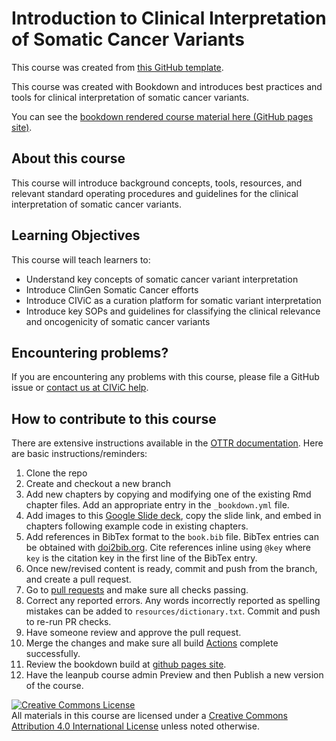 # Introduction to Clinical Interpretation of Somatic Cancer Variants

This course was created from [this GitHub template](https://github.com/jhudsl/OTTR_Template).

This course was created with Bookdown and introduces best practices and tools for clinical interpretation of somatic cancer variants.

You can see the [bookdown rendered course material here (GitHub pages site)](https://griffithlab.github.io/CIVIC_SVI_Course/index.html). 

## About this course

This course will introduce background concepts, tools, resources, and relevant standard operating procedures and guidelines for the clinical interpretation of somatic cancer variants. 

## Learning Objectives

This course will teach learners to:  

- Understand key concepts of somatic cancer variant interpretation
- Introduce ClinGen Somatic Cancer efforts
- Introduce CIViC as a curation platform for somatic variant interpretation
- Introduce key SOPs and guidelines for classifying the clinical relevance and oncogenicity of somatic cancer variants

## Encountering problems?

If you are encountering any problems with this course, please file a GitHub issue or [contact us at CIViC help](mailto:help@civicdb.org).

## How to contribute to this course

There are extensive instructions available in the [OTTR documentation](https://www.ottrproject.org/index.html). Here are basic instructions/reminders:

1. Clone the repo
2. Create and checkout a new branch
3. Add new chapters by copying and modifying one of the existing Rmd chapter files. Add an appropriate entry in the `_bookdown.yml` file. 
4. Add images to this [Google Slide deck](https://docs.google.com/presentation/d/1zwvAVLWpN2mKrJLgo5ZcAuSKQrHZ8zunIYHLe-w6bBo/edit?usp=sharing), copy the slide link, and embed in chapters following example code in existing chapters.
5. Add references in BibTex format to the `book.bib` file. BibTex entries can be obtained with [doi2bib.org](https://www.doi2bib.org/). Cite references inline using `@key` where `key` is the citation key in the first line of the BibTex entry.
6. Once new/revised content is ready, commit and push from the branch, and create a pull request.
7. Go to [pull requests](https://github.com/griffithlab/CIVIC_SVI_Course/pulls) and make sure all checks passing.
8. Correct any reported errors. Any words incorrectly reported as spelling mistakes can be added to `resources/dictionary.txt`. Commit and push to re-run PR checks.
9. Have someone review and approve the pull request.
10. Merge the changes and make sure all build [Actions](https://github.com/griffithlab/CIVIC_SVI_Course/actions) complete successfully.
11. Review the bookdown build at [github pages site](https://griffithlab.github.io/CIVIC_SVI_Course/index.html). 
12. Have the leanpub course admin Preview and then Publish a new version of the course.  

<a rel="license" href="http://creativecommons.org/licenses/by/4.0/"><img alt="Creative Commons License" style="border-width:0" src="https://i.creativecommons.org/l/by/4.0/88x31.png" /></a><br />All materials in this course are licensed under a <a rel="license" href="http://creativecommons.org/licenses/by/4.0/">Creative Commons Attribution 4.0 International License</a> unless noted otherwise.
